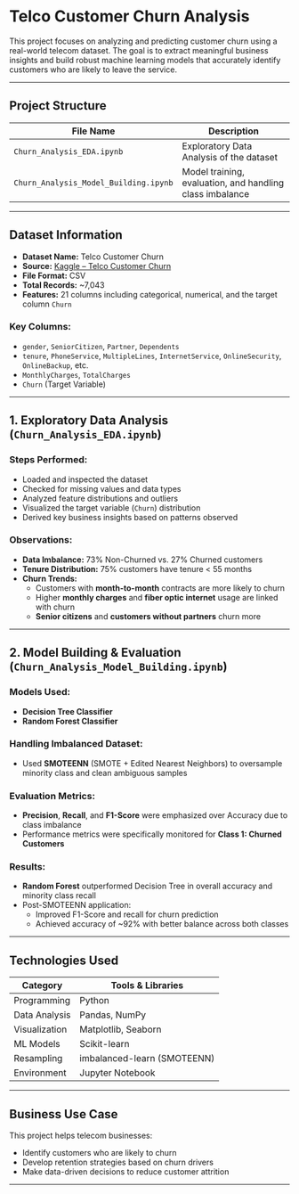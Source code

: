 # Telco Customer Churn Analysis

This project focuses on analyzing and predicting customer churn using a real-world telecom dataset. The goal is to extract meaningful business insights and build robust machine learning models that accurately identify customers who are likely to leave the service.

---

## Project Structure

| File Name                        | Description                             |
|----------------------------------|-----------------------------------------|
| `Churn_Analysis_EDA.ipynb`      | Exploratory Data Analysis of the dataset |
| `Churn_Analysis_Model_Building.ipynb` | Model training, evaluation, and handling class imbalance |

---

## Dataset Information

- **Dataset Name:** Telco Customer Churn
- **Source:** [Kaggle – Telco Customer Churn](https://www.kaggle.com/datasets/blastchar/telco-customer-churn)  
- **File Format:** CSV  
- **Total Records:** ~7,043
- **Features:** 21 columns including categorical, numerical, and the target column `Churn`

### Key Columns:
- `gender`, `SeniorCitizen`, `Partner`, `Dependents`
- `tenure`, `PhoneService`, `MultipleLines`, `InternetService`, `OnlineSecurity`, `OnlineBackup`, etc.
- `MonthlyCharges`, `TotalCharges`
- `Churn` (Target Variable)

---

## 1. Exploratory Data Analysis (`Churn_Analysis_EDA.ipynb`)

### Steps Performed:
- Loaded and inspected the dataset
- Checked for missing values and data types
- Analyzed feature distributions and outliers
- Visualized the target variable (`Churn`) distribution
- Derived key business insights based on patterns observed

### Observations:
- **Data Imbalance:** 73% Non-Churned vs. 27% Churned customers
- **Tenure Distribution:** 75% customers have tenure < 55 months
- **Churn Trends:**
  - Customers with **month-to-month** contracts are more likely to churn
  - Higher **monthly charges** and **fiber optic internet** usage are linked with churn
  - **Senior citizens** and **customers without partners** churn more

---

## 2. Model Building & Evaluation (`Churn_Analysis_Model_Building.ipynb`)

### Models Used:
- **Decision Tree Classifier**
- **Random Forest Classifier**

### Handling Imbalanced Dataset:
- Used **SMOTEENN** (SMOTE + Edited Nearest Neighbors) to oversample minority class and clean ambiguous samples

### Evaluation Metrics:
- **Precision**, **Recall**, and **F1-Score** were emphasized over Accuracy due to class imbalance
- Performance metrics were specifically monitored for **Class 1: Churned Customers**

### Results:
- **Random Forest** outperformed Decision Tree in overall accuracy and minority class recall
- Post-SMOTEENN application:
  - Improved F1-Score and recall for churn prediction
  - Achieved accuracy of ~92% with better balance across both classes

---

## Technologies Used

| Category       | Tools & Libraries                        |
|----------------|-------------------------------------------|
| Programming    | Python                                    |
| Data Analysis  | Pandas, NumPy                             |
| Visualization  | Matplotlib, Seaborn                       |
| ML Models      | Scikit-learn                              |
| Resampling     | imbalanced-learn (SMOTEENN)               |
| Environment    | Jupyter Notebook                          |

---

## Business Use Case

This project helps telecom businesses:
- Identify customers who are likely to churn
- Develop retention strategies based on churn drivers
- Make data-driven decisions to reduce customer attrition

---




